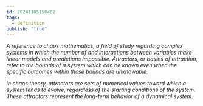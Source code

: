 ```yaml
---
id: 20241105150402
tags:
  - definition
publish: "true"
---
```

*A reference to chaos mathematics, a field of study regarding complex systems in which the number of and interactions between variables make linear models and predictions impossible. Attractors, or basins of attraction, refer to the bounds of a system which can be known even when the specific outcomes within those bounds are unknowable.*

*In chaos theory, attractors are sets of numerical values toward which a system tends to evolve, regardless of the starting conditions of the system. These attractors represent the long-term behavior of a dynamical system.*